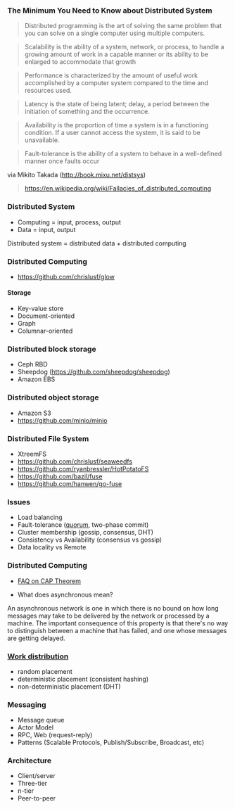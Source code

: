 ### The Minimum You Need to Know about Distributed System

> Distributed programming is the art of solving the same problem that you can solve on a single computer using multiple computers.

> Scalability is the ability of a system, network, or process, to handle a growing amount of work in a capable manner or its 
ability to be enlarged to accommodate that growth

> Performance is characterized by the amount of useful work accomplished by a computer system compared to the time and resources 
used.

> Latency is the state of being latent; delay, a period between the initiation of something and the occurrence.

> Availability is the proportion of time a system is in a functioning condition. If a user cannot access the system, it is said 
to be unavailable. 

> Fault-tolerance is the ability of a system to behave in a well-defined manner once faults occur

via Mikito Takada (http://book.mixu.net/distsys)

> https://en.wikipedia.org/wiki/Fallacies_of_distributed_computing

### Distributed System

- Computing = input, process, output
- Data = input, output

Distributed system = distributed data + distributed computing

### Distributed Computing

- https://github.com/chrislusf/glow

#### Storage

- Key-value store
- Document-oriented
- Graph
- Columnar-oriented

### Distributed block storage

- Ceph RBD
- Sheepdog (https://github.com/sheepdog/sheepdog)
- Amazon EBS

### Distributed object storage

- Amazon S3
- https://github.com/minio/minio

### Distributed File System

- XtreemFS
- https://github.com/chrislusf/seaweedfs
- https://github.com/ryanbressler/HotPotatoFS
- https://github.com/bazil/fuse
- https://github.com/hanwen/go-fuse

### Issues

- Load balancing
- Fault-tolerance ([quorum](https://github.com/otoolep/rqlite), two-phase commit)
- Cluster membership (gossip, consensus, DHT)
- Consistency vs Availability (consensus vs gossip)
- Data locality vs Remote


### Distributed Computing

- [FAQ on CAP Theorem](https://henryr.github.io/cap-faq)

- What does asynchronous mean?

An asynchronous network is one in which there is no bound on how long messages may take to be delivered by the network or processed by a machine. The important consequence of this property is that there's no way to distinguish between a machine that has failed, and one whose messages are getting delayed.

### [Work distribution](http://highscalability.com/blog/2015/10/12/making-the-case-for-building-scalable-stateful-services-in-t.html)

- random placement
- deterministic placement (consistent hashing)
- non-deterministic placement (DHT)

### Messaging

- Message queue
- Actor Model
- RPC, Web (request-reply)
- Patterns (Scalable Protocols, Publish/Subscribe, Broadcast, etc)

### Architecture

- Client/server
- Three-tier
- n-tier
- Peer-to-peer


